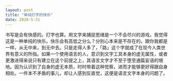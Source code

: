 ```yaml
---
layout: post
title: "单纯打字的快乐"
date: 2020-5-31
---
```


书写是会有快感的。打字也算。用文字来捕捉思绪是一个不会尽兴的游戏。我觉得这是一种单纯的快乐。快乐会有高低之分么？分别心本来是不存在的。跟你我都是一样，从无中来，到无中去。只是走得人多了，「路」这个字就成了在现今人类世界有意义的所指。如果一个使用语言的人，意识到文字工具本身的虚无属性，或者更激进得来说只有建立在这个前提之上，其语言文字才不至于堕至通篇妄语的境地。因为认识到了自身的虚无本质，时时带着这种觉察，进而才能够更好得跟自身相处。一件本不矛盾的事儿，却让人感到反直觉，这便是语言文字本身的问题了。
